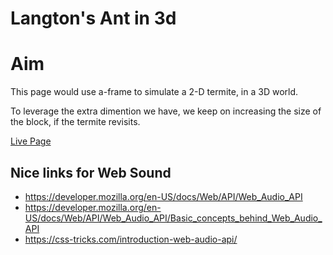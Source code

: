# Langton's Ant in 3d

# Aim
This page would use a-frame to simulate a 2-D termite, in a 3D world.

To leverage the extra dimention we have, we keep on increasing the size of the block, if the termite revisits.

[Live Page](kCanvas/langtonSound/index.html)


## Nice links for Web Sound
* https://developer.mozilla.org/en-US/docs/Web/API/Web_Audio_API
* https://developer.mozilla.org/en-US/docs/Web/API/Web_Audio_API/Basic_concepts_behind_Web_Audio_API
* https://css-tricks.com/introduction-web-audio-api/